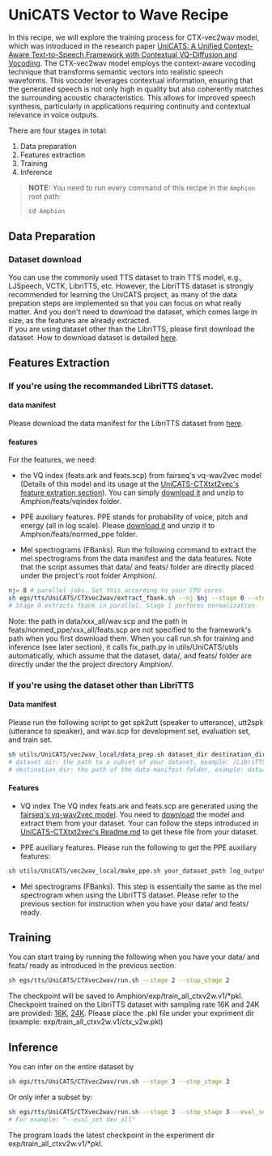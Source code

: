 # UniCATS Vector to Wave Recipe

In this recipe, we will explore the training process for CTX-vec2wav model, which was introduced in the research paper [UniCATS: A Unified Context-Aware Text-to-Speech Framework with Contextual VQ-Diffusion and Vocoding](https://arxiv.org/abs/2306.07547). The CTX-vec2wav model employs the context-aware vocoding technique that transforms semantic vectors into realistic speech waveforms. This vocoder leverages contextual information, ensuring that the generated speech is not only high in quality but also coherently matches the surrounding acoustic characteristics. This allows for improved speech synthesis, particularly in applications requiring continuity and contextual relevance in voice outputs.

There are four stages in total:

1. Data preparation
2. Features extraction
3. Training
4. Inference

> **NOTE:** You need to run every command of this recipe in the `Amphion` root path:
> ```bash
> cd Amphion
> ```


## Data Preparation

### Dataset download

You can use the commonly used TTS dataset to train TTS model, e.g., LJSpeech, VCTK, LibriTTS, etc. However, the LibriTTS dataset is strongly recommended for learning the UniCATS project, as many of the data prepation steps are implemented so that you can focus on what really matter. And you don't need to download the dataset, which comes large in size, as the features are already extracted.  
If you are using dataset other than the LibriTTS, please first download the dataset. How to download dataset is detailed [here](../../datasets/README.md).

## Features Extraction

### If you're using the recommanded LibriTTS dataset.

#### data manifest

Please download the data manifest for the LibriTTS dataset from [here](https://huggingface.co/datasets/cantabile-kwok/libritts-all-kaldi-data/resolve/main/data.zip). 

#### features

For the features, we need:

* the VQ index (feats.ark and feats.scp) from fairseq's vq-wav2vec model (Details of this model and its usage at the [UniCATS-CTXtxt2vec's feature extration section](../CTXtxt2vec/Readme.md)). You can simply [download it](https://huggingface.co/datasets/cantabile-kwok/libritts-all-kaldi-data/resolve/main/vqidx.zip) and unzip to Amphion/feats/vqindex folder.

* PPE auxiliary features. PPE stands for probability of voice, pitch and energy (all in log scale). Please [download it](https://huggingface.co/datasets/cantabile-kwok/libritts-all-kaldi-data/resolve/main/normed_ppe.zip) and unzip it to Amphion/feats/normed_ppe folder. 

* Mel spectrograms (FBanks). Run the following command to extract the mel spectrograms from the data manifest and the data features. Note that the script assumes that data/ and feats/ folder are directly placed under the project's root folder Amphion/.

```bash
nj= 8 # parallel jobs. Set this according to your CPU cores.
sh egs/tts/UniCATS/CTXvec2wav/extract_fbank.sh --nj $nj --stage 0 --stop_stage 1  # Default: 80-dim with 10ms frame shift
# Stage 0 extracts fbank in parallel. Stage 1 performs normalization.
```

Note: the path in data/xxx_all/wav.scp and the path in feats/normed_ppe/xxx_all/feats.scp are not specified to the framework's path when you first download them. When you call run.sh for training and inference (see later section), it calls fix_path.py in utils/UniCATS/utils automatically, which assume that the dataset, data/, and feats/ folder are directly under the the project directory Amphion/.

### If you're using the dataset other than LibriTTS

#### Data manifest

Please run the following script to get spk2utt (speaker to utterance), utt2spk (utterance to speaker), and wav.scp for development set, evaluation set, and train set.

```bash
sh utils/UniCATS/vec2wav_local/data_prep.sh dataset_dir destination_dir
# dataset dir: the path to a subset of your dataset, example: /LibriTTS/train_all
# destination_dir: the path of the data manifest folder, example: data/train_all
```

#### Features

* VQ index
The VQ index feats.ark and feats.scp are generated using the [fairseq's vq-wav2vec model](https://github.com/facebookresearch/fairseq/tree/main/examples/wav2vec#vq-wav2vec). You need to [download](https://dl.fbaipublicfiles.com/fairseq/wav2vec/vq-wav2vec_kmeans.pt) the model and extract them from your dataset. Your can follow the steps introduced in [UniCATS-CTXtxt2vec's Readme.md](../CTXtxt2vec/Readme.md) to get these file from your dataset.

* PPE auxiliary features.
Please run the following to get the PPE auxiliary features:

```bash
sh utils/UniCATS/vec2wav_local/make_ppe.sh your_dataset_path log_output_path feature_output_path
```

* Mel spectrograms (FBanks). 
This step is essentially the same as the mel spectrogram when using the LibriTTS dataset. Please refer to the previous section for instruction when you have your data/ and feats/ ready. 


## Training

You can start traing by running the following when you have your data/ and feats/ ready as introduced in the previous section.

```bash
sh egs/tts/UniCATS/CTXvec2wav/run.sh --stage 2 --stop_stage 2 
```

The checkpoint will be saved to Amphion/exp/train_all_ctxv2w.v1/*pkl. Checkpoint trained on the LibriTTS dataset with sampling rate 16K and 24K are provided: [16K](https://huggingface.co/cantabile-kwok/ctx_vec2wav_libritts_all/resolve/main/ctx_v2w.pkl?download=true), [24K](https://huggingface.co/cantabile-kwok/ctx_vec2wav_libritts_all/resolve/main/ctx_v2w_24k.pkl?download=true).
Please place the .pkl file under your expriment dir (example: exp/train_all_ctxv2w.v1/ctx_v2w.pkl)

## Inference

You can infer on the entire dataset by

```bash
sh egs/tts/UniCATS/CTXvec2wav/run.sh --stage 3 --stop_stage 3
```

Or only infer a subset by:

```bash
sh egs/tts/UniCATS/CTXvec2wav/run.sh --stage 3 --stop_stage 3 --eval_set $which_set
# For example: "--eval_set dev_all"
```

The program loads the latest checkpoint in the experiment dir exp/train_all_ctxv2w.v1/*pkl.
